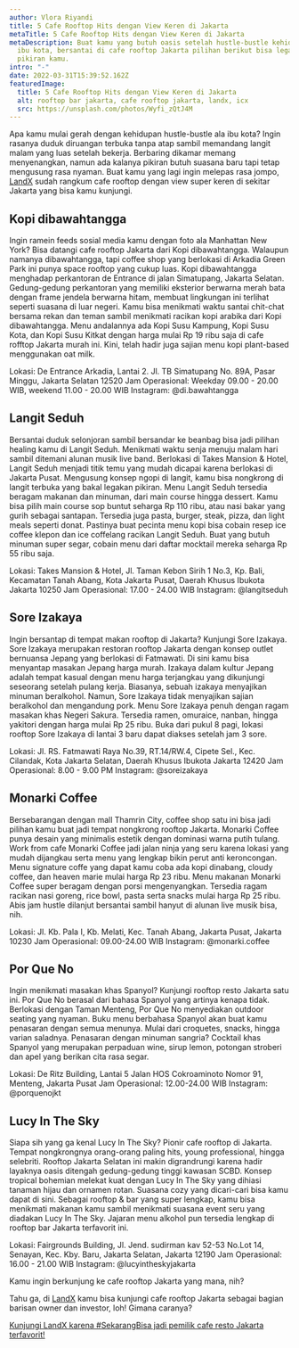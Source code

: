 ```yaml
---
author: Vlora Riyandi
title: 5 Cafe Rooftop Hits dengan View Keren di Jakarta
metaTitle: 5 Cafe Rooftop Hits dengan View Keren di Jakarta
metaDescription: Buat kamu yang butuh oasis setelah hustle-bustle kehidupan ala
  ibu kota, bersantai di cafe rooftop Jakarta pilihan berikut bisa legakan
  pikiran kamu.
intro: "-"
date: 2022-03-31T15:39:52.162Z
featuredImage:
  title: 5 Cafe Rooftop Hits dengan View Keren di Jakarta
  alt: rooftop bar jakarta, cafe rooftop jakarta, landx, icx
  src: https://unsplash.com/photos/Wyfi_zQtJ4M
---
```

Apa kamu mulai gerah dengan kehidupan hustle-bustle ala ibu kota? Ingin rasanya duduk diruangan terbuka tanpa atap sambil memandang langit malam yang luas setelah bekerja. 
Berbaring dikamar memang menyenangkan, namun ada kalanya pikiran butuh suasana baru tapi tetap mengusung rasa nyaman. Buat kamu yang lagi ingin melepas rasa jompo, [LandX](https://landx.id/) sudah rangkum cafe rooftop dengan view super keren di sekitar Jakarta yang bisa kamu kunjungi. 

## Kopi dibawahtangga

Ingin ramein feeds sosial media kamu dengan foto ala Manhattan New York? Bisa datangi cafe rooftop Jakarta dari Kopi dibawahtangga. Walaupun namanya dibawahtangga, tapi coffee shop yang berlokasi di Arkadia Green Park ini punya space rooftop yang cukup luas.
Kopi dibawahtangga menghadap perkantoran de Entrance di jalan Simatupang, Jakarta Selatan. Gedung-gedung perkantoran yang memiliki eksterior berwarna merah bata dengan frame jendela berwarna hitam, membuat lingkungan ini terlihat seperti suasana di luar negeri.
Kamu bisa menikmati waktu santai chit-chat bersama rekan dan teman sambil menikmati racikan kopi arabika dari Kopi dibawahtangga. Menu andalannya ada Kopi Susu Kampung, Kopi Susu Kota, dan Kopi Susu Kitkat dengan harga mulai Rp 19 ribu saja di cafe rofftop Jakarta murah ini. Kini, telah hadir juga sajian menu kopi plant-based menggunakan oat milk.

Lokasi: De Entrance Arkadia, Lantai 2. Jl. TB Simatupang No. 89A, Pasar Minggu, Jakarta Selatan 12520
Jam Operasional: Weekday 09.00 - 20.00 WIB, weekend 11.00 - 20.00 WIB
Instagram: @di.bawahtangga

## Langit Seduh

Bersantai duduk selonjoran sambil bersandar ke beanbag bisa jadi pilihan healing kamu di Langit Seduh. Menikmati waktu senja menuju malam hari sambil ditemani alunan musik live band. 
Berlokasi di Takes Mansion & Hotel, Langit Seduh menjadi titik temu yang mudah dicapai karena berlokasi di Jakarta Pusat. Mengusung konsep ngopi di langit, kamu bisa nongkrong di langit terbuka yang bakal legakan pikiran.
Menu Langit Seduh tersedia beragam makanan dan minuman, dari main course hingga dessert. Kamu bisa pilih main course sop buntut seharga Rp 110 ribu, atau nasi bakar yang gurih sebagai santapan. Tersedia juga pasta, burger, steak, pizza, dan light meals seperti donat.
Pastinya buat pecinta menu kopi bisa cobain resep ice coffee klepon dan ice coffelang racikan Langit Seduh. Buat yang butuh minuman super segar, cobain menu dari daftar mocktail mereka seharga Rp 55 ribu saja. 

Lokasi: Takes Mansion & Hotel, Jl. Taman Kebon Sirih 1 No.3, Kp. Bali, Kecamatan Tanah Abang, Kota Jakarta Pusat, Daerah Khusus Ibukota Jakarta 10250
Jam Operasional: 17.00 - 24.00 WIB
Instagram: @langitseduh

## Sore Izakaya

Ingin bersantap di tempat makan rooftop di Jakarta? Kunjungi Sore Izakaya. Sore Izakaya merupakan restoran rooftop Jakarta dengan konsep outlet bernuansa Jepang yang berlokasi di Fatmawati. Di sini kamu bisa menyantap masakan Jepang harga murah.
Izakaya dalam kultur Jepang adalah tempat kasual dengan menu harga terjangkau yang dikunjungi seseorang setelah pulang kerja. Biasanya, sebuah izakaya menyajikan minuman beralkohol. Namun, Sore Izakaya tidak menyajikan sajian beralkohol dan mengandung pork. 
Menu Sore Izakaya penuh dengan ragam masakan khas Negeri Sakura. Tersedia ramen, omuraice, nanban, hingga yakitori dengan harga mulai Rp 25 ribu. Buka dari pukul 8 pagi, lokasi rooftop Sore Izakaya di lantai 3 baru dapat diakses setelah jam 3 sore. 

Lokasi: Jl. RS. Fatmawati Raya No.39, RT.14/RW.4, Cipete Sel., Kec. Cilandak, Kota Jakarta Selatan, Daerah Khusus Ibukota Jakarta 12420
Jam Operasional: 8.00 - 9.00 PM
Instagram: @soreizakaya

## Monarki Coffee

Bersebarangan dengan mall Thamrin City, coffee shop satu ini bisa jadi pilihan kamu buat jadi tempat nongkrong rooftop Jakarta. Monarki Coffee punya desain yang minimalis estetik dengan dominasi warna putih tulang. 
Work from cafe Monarki Coffee jadi jalan ninja yang seru karena lokasi yang mudah dijangkau serta menu yang lengkap bikin perut anti keroncongan. Menu signature coffe yang dapat kamu coba ada kopi dinabang, cloudy coffee, dan heaven marie mulai harga Rp 23 ribu. 
Menu makanan Monarki Coffee super beragam dengan porsi mengenyangkan. Tersedia ragam racikan nasi goreng, rice bowl, pasta serta snacks mulai harga Rp 25 ribu. Abis jam hustle dilanjut bersantai sambil hanyut di alunan live musik bisa, nih.

Lokasi: Jl. Kb. Pala I, Kb. Melati, Kec. Tanah Abang, Jakarta Pusat, Jakarta 10230
Jam Operasional: 09.00-24.00 WIB
Instagram: @monarki.coffee

## Por Que No

Ingin menikmati masakan khas Spanyol? Kunjungi rooftop resto Jakarta satu ini. Por Que No berasal dari bahasa Spanyol yang artinya kenapa tidak. 
Berlokasi dengan Taman Menteng, Por Que No menyediakan outdoor seating yang nyaman. Buku menu berbahasa Spanyol akan buat kamu penasaran dengan semua menunya. Mulai dari croquetes, snacks, hingga varian saladnya.
Penasaran dengan minuman sangria? Cocktail khas Spanyol yang merupakan perpaduan wine, sirup lemon, potongan stroberi dan apel yang berikan cita rasa segar. 

Lokasi: De Ritz Building, Lantai 5 Jalan HOS Cokroaminoto Nomor 91, Menteng, Jakarta Pusat
Jam Operasional: 12.00-24.00 WIB
Instagram: @porquenojkt

## Lucy In The Sky

Siapa sih yang ga kenal Lucy In The Sky? Pionir cafe rooftop di Jakarta. Tempat nongkrongnya orang-orang paling hits, young professional, hingga selebriti.
Rooftop Jakarta Selatan ini makin digrandrungi karena hadir layaknya oasis ditengah gedung-gedung tinggi kawasan SCBD. Konsep tropical bohemian melekat kuat dengan Lucy In The Sky yang dihiasi tanaman hijau dan ornamen rotan. Suasana cozy yang dicari-cari bisa kamu dapat di sini.
Sebagai rooftop & bar yang super lengkap, kamu bisa menikmati makanan kamu sambil menikmati suasana event seru yang diadakan Lucy In The Sky. Jajaran menu alkohol pun tersedia lengkap di rooftop bar Jakarta terfavorit ini.

Lokasi: Fairgrounds Building, Jl. Jend. sudirman kav 52-53 No.Lot 14, Senayan, Kec. Kby. Baru, Jakarta Selatan, Jakarta 12190
Jam Operasional: 16.00 - 21.00 WIB
Instagram: @lucyintheskyjakarta

Kamu ingin berkunjung ke cafe rooftop Jakarta yang mana, nih?

Tahu ga, di [LandX](https://landx.id/) kamu bisa kunjungi cafe rooftop Jakarta sebagai bagian barisan owner dan investor, loh! Gimana caranya?

[Kunjungi LandX karena #SekarangBisa jadi pemilik cafe resto Jakarta terfavorit!](https://landx.id/)